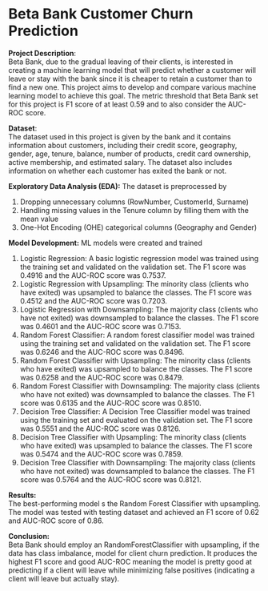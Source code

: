 # Beta Bank Customer Churn Prediction

**Project Description**: <br> Beta Bank, due to the gradual leaving of their clients, is interested in creating a machine learning model that will predict whether a customer will leave or stay with the bank since it is cheaper to retain a customer than to find a new one. This project aims to develop and compare various machine learning model to achieve this goal. The metric threshold that Beta Bank set for this project is F1 score of at least 0.59 and to also consider the AUC-ROC score. 

**Dataset**: <br> The dataset used in this project is given by the bank and it contains information about customers, including their credit score, geography, gender, age, tenure, balance, number of products, credit card ownership, active membership, and estimated salary. The dataset also includes information on whether each customer has exited the bank or not.

**Exploratory Data Analysis (EDA):** The dataset is preprocessed by <br>
1. Dropping unnecessary columns (RowNumber, CustomerId, Surname)
2. Handling missing values in the Tenure column by filling them with the mean value
3. One-Hot Encoding (OHE) categorical columns (Geography and Gender)

**Model Development:** ML models were created and trained <br>
1. Logistic Regression: A basic logistic regression model was trained using the training set and validated on the validation set. The F1 score was 0.4916 and the AUC-ROC score was 0.7537.
2. Logistic Regression with Upsampling: The minority class (clients who have exited) was upsampled to balance the classes. The F1 score was 0.4512 and the AUC-ROC score was 0.7203.
3. Logistic Regression with Downsampling: The majority class (clients who have not exited) was downsampled to balance the classes. The F1 score was 0.4601 and the AUC-ROC score was 0.7153.
4. Random Forest Classifier: A random forest classifier model was trained using the training set and validated on the validation set. The F1 score was 0.6246 and the AUC-ROC score was 0.8496.
5. Random Forest Classifier with Upsampling: The minority class (clients who have exited) was upsampled to balance the classes.  The F1 score was 0.6258 and the AUC-ROC score was 0.8479. 
6. Random Forest Classifier with Downsampling: The majority class (clients who have not exited) was downsampled to balance the classes. The F1 score was 0.6135 and the AUC-ROC score was 0.8510.
7. Decision Tree Classifier: A Decision Tree Classifier model was trained using the training set and evaluated on the validation set. The F1 score was 0.5551 and the  AUC-ROC score was 0.8126. 
8. Decision Tree Classifier with Upsampling: The minority class (clients who have exited) was upsampled to balance the classes. The F1 score was 0.5474 and the AUC-ROC score was 0.7859.
9. Decision Tree Classifier with Downsampling:  The majority class (clients who have not exited) was downsampled to balance the classes. The F1 score was 0.5764 and the AUC-ROC score was 0.8121.

**Results:** <br> The best-performing model s the Random Forest Classifier with upsampling. The model was tested with testing dataset and achieved an F1 score of 0.62 and AUC-ROC score of 0.86. 

**Conclusion:** <br> Beta Bank should employ an RandomForestClassifier with upsampling, if the data has class imbalance, model for client churn prediction. It produces the highest F1 score and good AUC-ROC meaning the model is pretty good at predicting if a client will leave while minimizing false positives (indicating a client will leave but actually stay).



